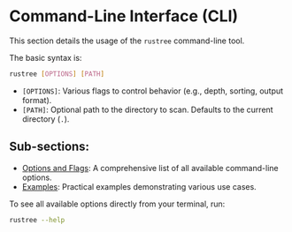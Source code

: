 # Command-Line Interface (CLI)

This section details the usage of the `rustree` command-line tool.

The basic syntax is:

```bash
rustree [OPTIONS] [PATH]
```

- `[OPTIONS]`: Various flags to control behavior (e.g., depth, sorting, output format).
- `[PATH]`: Optional path to the directory to scan. Defaults to the current directory (`.`).

## Sub-sections:

- [Options and Flags](./cli_usage/options.md): A comprehensive list of all available command-line options.
- [Examples](./cli_usage/examples.md): Practical examples demonstrating various use cases.

To see all available options directly from your terminal, run:

```bash
rustree --help
```
